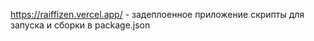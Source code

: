 https://raiffizen.vercel.app/ - задеплоенное приложение
скрипты для запуска и сборки в package.json
